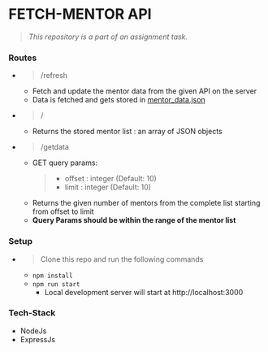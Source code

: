 # FETCH-MENTOR API

> _This repository is a part of an assignment task._

### Routes
- > /refresh
    - Fetch and update the mentor data from the given API on the server
    - Data is fetched and gets stored in [mentor_data.json](https://github.com/udbhavsomani/Fetch-API/blob/main/data/mentor_data.json)
- > /
    - Returns the stored mentor list : an array of JSON objects
- > /getdata
    - GET query params:
        > - offset : integer (Default: 10)
        > - limit : integer (Default: 10)
    - Returns the given number of mentors from the complete list starting from offset to limit
    - **Query Params should be within the range of the mentor list**

### Setup
- > Clone this repo and run the following commands
    - ```npm install```
    - ```npm run start```
        - Local development server will start at http://localhost:3000

### Tech-Stack
- NodeJs
- ExpressJs
